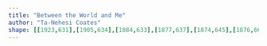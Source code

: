 ```yaml
---
title: "Between the World and Me"
author: "Ta-Nehesi Coates"
shape: [[1923,631],[1905,634],[1884,633],[1877,637],[1874,645],[1876,669],[1876,717],[1878,756],[1879,957],[1883,1138],[1883,1359],[1885,1372],[1888,1375],[1894,1376],[1939,1375],[1947,1373],[1954,1368],[1956,1360],[1954,1038],[1952,966],[1950,943],[1950,801],[1947,729],[1948,693],[1946,681],[1949,639],[1946,634],[1940,631]]
---
```

